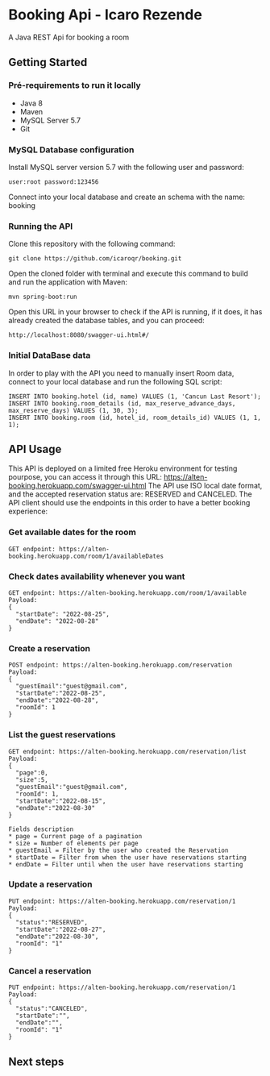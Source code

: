 # Booking Api - Icaro Rezende

A Java REST Api for booking a room
## Getting Started

### Pré-requirements to run it locally

* Java 8
* Maven
* MySQL Server 5.7
* Git

### MySQL Database configuration

Install MySQL server version 5.7 with the following user and password:
```
user:root password:123456
```
Connect into your local database and create an schema with the name: booking

### Running the API

Clone this repository with the following command:
```
git clone https://github.com/icaroqr/booking.git
```
Open the cloned folder with terminal and execute this command to build and run the application with Maven:
```
mvn spring-boot:run
```
Open this URL in your browser to check if the API is running, if it does, it has already created the database tables, and you can proceed:
```
http://localhost:8080/swagger-ui.html#/
```

### Initial DataBase data

In order to play with the API you need to manually insert Room data, connect to your local database and run the following SQL script:
```
INSERT INTO booking.hotel (id, name) VALUES (1, 'Cancun Last Resort');
INSERT INTO booking.room_details (id, max_reserve_advance_days, max_reserve_days) VALUES (1, 30, 3);
INSERT INTO booking.room (id, hotel_id, room_details_id) VALUES (1, 1, 1);
```

## API Usage

This API is deployed on a limited free Heroku environment for testing pourpose, you can access it through this URL: https://alten-booking.herokuapp.com/swagger-ui.html
The API use ISO local date format, and the accepted reservation status are: RESERVED and CANCELED. The API client should use the endpoints in this order to have a better booking experience:

### Get available dates for the room
```
GET endpoint: https://alten-booking.herokuapp.com/room/1/availableDates
```
### Check dates availability whenever you want
```
GET endpoint: https://alten-booking.herokuapp.com/room/1/available
Payload:
{
  "startDate": "2022-08-25",
  "endDate": "2022-08-28"
}
```
### Create a reservation
```
POST endpoint: https://alten-booking.herokuapp.com/reservation
Payload:
{
  "guestEmail":"guest@gmail.com",
  "startDate":"2022-08-25",
  "endDate":"2022-08-28",
  "roomId": 1
}
```
### List the guest reservations
```
GET endpoint: https://alten-booking.herokuapp.com/reservation/list
Payload:
{
  "page":0,
  "size":5,
  "guestEmail":"guest@gmail.com",
  "roomId": 1,
  "startDate":"2022-08-15",
  "endDate":"2022-08-30"
}

Fields description
* page = Current page of a pagination
* size = Number of elements per page
* guestEmail = Filter by the user who created the Reservation
* startDate = Filter from when the user have reservations starting
* endDate = Filter until when the user have reservations starting
```
### Update a reservation
```
PUT endpoint: https://alten-booking.herokuapp.com/reservation/1
Payload:
{
  "status":"RESERVED",
  "startDate":"2022-08-27",
  "endDate":"2022-08-30",
  "roomId": "1"
}
```
### Cancel a reservation
```
PUT endpoint: https://alten-booking.herokuapp.com/reservation/1
Payload:
{
  "status":"CANCELED",
  "startDate":"",
  "endDate":"",
  "roomId": "1"
}
```
## Next steps
